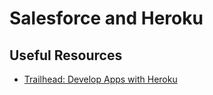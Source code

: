 # Salesforce and Heroku

## Useful Resources
<ul>

<li><a href="https://trailhead.salesforce.com/content/learn/trails/heroku_enterprise" target="_blank" alt="Trailhead: Develop Apps with Heroku">Trailhead: Develop Apps with Heroku</a></li>

</ul>

